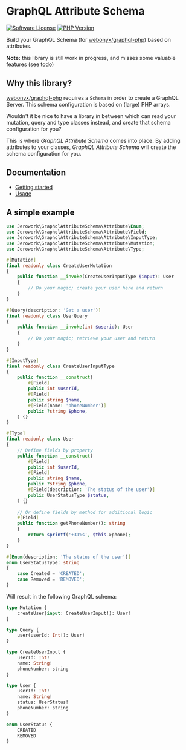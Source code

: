 # GraphQL Attribute Schema
[![Software License](https://img.shields.io/badge/license-MIT-brightgreen.svg?style=flat)](LICENSE)
[![PHP Version](https://img.shields.io/badge/php-%5E8.4-8892BF.svg?style=flat)](http://www.php.net)

Build your GraphQL Schema (for [webonyx/graphql-php](https://github.com/webonyx/graphql-php)) based on attributes.

**Note:** this library is still work in progress, and misses some valuable features (see [todo](todo.md))

## Why this library?
[webonyx/graphql-php](https://github.com/webonyx/graphql-php) requires a `Schema` in order to create a GraphQL Server.
This schema configuration is based on (large) PHP arrays.

Wouldn't it be nice to have a library in between which can read your mutation, query and type classes instead, and create
that schema configuration for you?

This is where *GraphQL Attribute Schema* comes into place. By adding attributes to your classes,
*GraphQL Attribute Schema* will create the schema configuration for you.

## Documentation
- [Getting started](getting_started.md)
- [Usage](usage.md)

## A simple example
```php
use Jerowork\GraphqlAttributeSchema\Attribute\Enum;
use Jerowork\GraphqlAttributeSchema\Attribute\Field;
use Jerowork\GraphqlAttributeSchema\Attribute\InputType;
use Jerowork\GraphqlAttributeSchema\Attribute\Mutation;
use Jerowork\GraphqlAttributeSchema\Attribute\Type;

#[Mutation]
final readonly class CreateUserMutation
{
    public function __invoke(CreateUserInputType $input): User
    {
        // Do your magic; create your user here and return
    }
}

#[Query(description: 'Get a user')]
final readonly class UserQuery
{
    public function __invoke(int $userid): User
    {
        // Do your magic; retrieve your user and return    
    }
}

#[InputType]
final readonly class CreateUserInputType
{
    public function __construct(
        #[Field]
        public int $userId,
        #[Field]
        public string $name,
        #[Field(name: 'phoneNumber')]
        public ?string $phone,
    ) {}
}

#[Type]
final readonly class User
{
    // Define fields by property
    public function __construct(
        #[Field]
        public int $userId,
        #[Field]
        public string $name,   
        public ?string $phone,
        #[Field(description: 'The status of the user')]
        public UserStatusType $status,
    ) {}
    
    // Or define fields by method for additional logic
    #[Field]
    public function getPhoneNumber(): string
    {
        return sprintf('+31%s', $this->phone);
    }
}

#[Enum(description: 'The status of the user')]
enum UserStatusType: string 
{
    case Created = 'CREATED';
    case Removed = 'REMOVED';
}
```

Will result in the following GraphQL schema:
```graphql
type Mutation {
    createUser(input: CreateUserInput!): User!
}

type Query {
    user(userId: Int!): User!
}

type CreateUserInput {
    userId: Int!
    name: String!
    phoneNumber: string
}

type User {
    userId: Int!
    name: String!
    status: UserStatus!
    phoneNumber: string
}

enum UserStatus {
    CREATED
    REMOVED
}
```